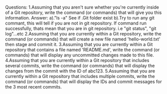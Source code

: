 Questions:
1.Assuming that you aren't sure whether you're currently inside of a Git repository, write the command (or commands) that will give you this information.
Answer: 
a)."ls -a" See if .Git folder exist 
b).Try to run any git commant, this will tell if you are not in git repository. If command run successfully, thats mean that you are in git repository. i.e "git status", "git log"...etc 
2.Assuming that you are currently within a Git repository, write the command (or commands) that will create a new file named 'hello-world.txt' then stage and commit it.
3.Assuming that you are currently within a Git repository that contains a file named 'README.md', write the command (or commands) that will display any uncommitted changes made to this file.
4.Assuming that you are currently within a Git repository that includes several commits, write the command (or commands) that will display the changes from the commit with the ID of abc123.
5.Assuming that you are currently within a Git repository that includes multiple commits, write the command (or commands) that will display the IDs and commit messages for the 3 most recent commits.
